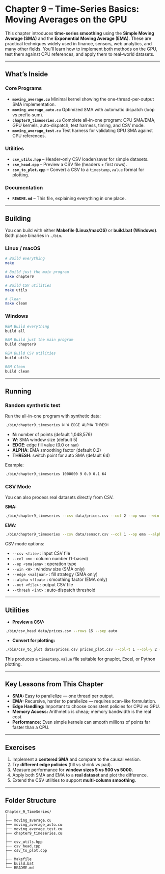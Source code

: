 
# Chapter 9 – Time-Series Basics: Moving Averages on the GPU

This chapter introduces **time-series smoothing** using the **Simple Moving Average (SMA)** and the **Exponential Moving Average (EMA)**. These are practical techniques widely used in finance, sensors, web analytics, and many other fields. You’ll learn how to implement both methods on the GPU, test them against CPU references, and apply them to real-world datasets.

---

## What’s Inside

### Core Programs

* **`moving_average.cu`**
  Minimal kernel showing the one-thread-per-output SMA implementation.
* **`moving_average_auto.cu`**
  Optimized SMA with automatic dispatch (loop vs prefix-sum).
* **`chapter9_timeseries.cu`**
  Complete all-in-one program: CPU SMA/EMA, GPU kernels, auto-dispatch, test harness, timing, and CSV mode.
* **`moving_average_test.cu`**
  Test harness for validating GPU SMA against CPU references.

### Utilities

* **`csv_utils.hpp`** – Header-only CSV loader/saver for simple datasets.
* **`csv_head.cpp`** – Preview a CSV file (headers + first rows).
* **`csv_to_plot.cpp`** – Convert a CSV to a `timestamp,value` format for plotting.

### Documentation

* **`README.md`** – This file, explaining everything in one place.

---

## Building

You can build with either **Makefile (Linux/macOS)** or **build.bat (Windows)**. Both place binaries in `./bin`.

### Linux / macOS

```bash
# Build everything
make

# Build just the main program
make chapter9

# Build CSV utilities
make utils

# Clean
make clean
```

### Windows

```bat
REM Build everything
build all

REM Build just the main program
build chapter9

REM Build CSV utilities
build utils

REM Clean
build clean
```

---

## Running

### Random synthetic test

Run the all-in-one program with synthetic data:

```bash
./bin/chapter9_timeseries N W EDGE ALPHA THRESH
```

* **N**: number of points (default 1,048,576)
* **W**: SMA window size (default 5)
* **EDGE**: edge fill value (0.0 or `nan`)
* **ALPHA**: EMA smoothing factor (default 0.2)
* **THRESH**: switch point for auto SMA (default 64)

Example:

```bash
./bin/chapter9_timeseries 1000000 9 0.0 0.1 64
```

### CSV Mode

You can also process real datasets directly from CSV.

**SMA:**

```bash
./bin/chapter9_timeseries --csv data/prices.csv --col 2 --op sma --win 9 --edge 0.0 --out out_sma.csv
```

**EMA:**

```bash
./bin/chapter9_timeseries --csv data/sensor.csv --col 1 --op ema --alpha 0.15 --out out_ema.csv
```

CSV mode options:

* `--csv <file>` : input CSV file
* `--col <n>` : column number (1-based)
* `--op <sma|ema>` : operation type
* `--win <W>` : window size (SMA only)
* `--edge <val|nan>` : fill strategy (SMA only)
* `--alpha <float>` : smoothing factor (EMA only)
* `--out <file>` : output CSV file
* `--thresh <int>` : auto-dispatch threshold

---

## Utilities

* **Preview a CSV:**

```bash
./bin/csv_head data/prices.csv --rows 15 --sep auto
```

* **Convert for plotting:**

```bash
./bin/csv_to_plot data/prices.csv prices_plot.csv --col-t 1 --col-y 2 --to-unix
```

This produces a `timestamp,value` file suitable for gnuplot, Excel, or Python plotting.

---

## Key Lessons from This Chapter

* **SMA:** Easy to parallelize — one thread per output.
* **EMA:** Recursive, harder to parallelize — requires scan-like formulation.
* **Edge Handling:** Important to choose consistent policies for CPU vs GPU.
* **Memory Access:** Arithmetic is cheap; memory bandwidth is the real cost.
* **Performance:** Even simple kernels can smooth millions of points far faster than a CPU.

---

## Exercises

1. Implement a **centered SMA** and compare to the causal version.
2. Try **different edge policies** (fill vs shrink vs pad).
3. Measure performance for **window sizes 5 vs 500 vs 5000**.
4. Apply both SMA and EMA to a **real dataset** and plot the difference.
5. Extend the CSV utilities to support **multi-column smoothing**.

---

## Folder Structure

```
Chapter_9_TimeSeries/
│
├── moving_average.cu
├── moving_average_auto.cu
├── moving_average_test.cu
├── chapter9_timeseries.cu
│
├── csv_utils.hpp
├── csv_head.cpp
├── csv_to_plot.cpp
│
├── Makefile
├── build.bat
└── README.md
```


